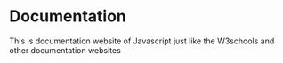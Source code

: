 # Documentation
This is documentation website of Javascript just like the W3schools and other documentation websites

